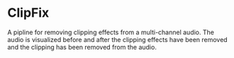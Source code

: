 # ClipFix
A pipline for removing clipping effects from a multi-channel audio. The audio is visualized before and after the clipping effects have been removed and the clipping has been removed from the audio.
